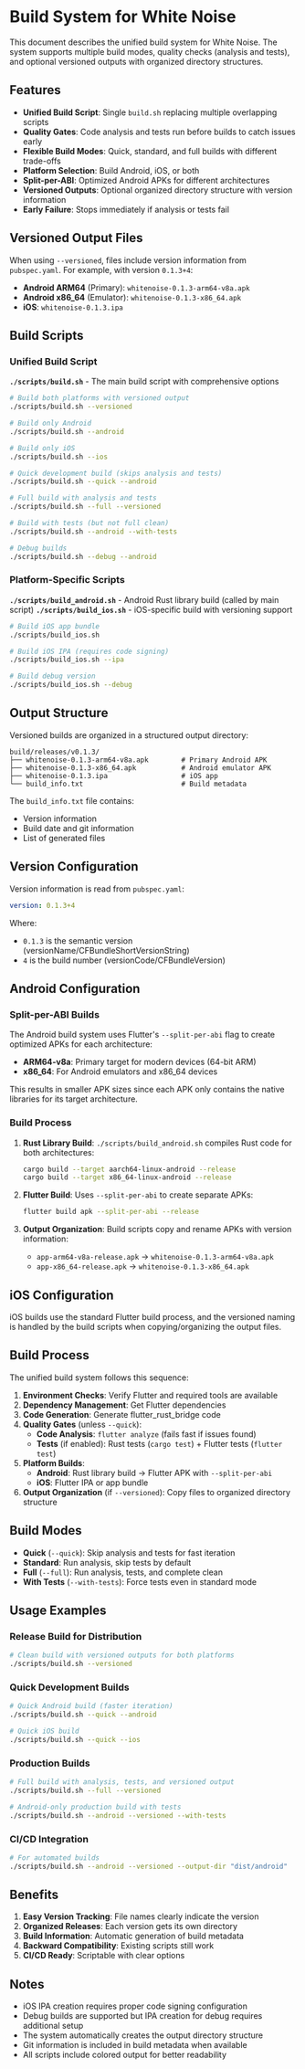 # Build System for White Noise

This document describes the unified build system for White Noise. The system supports multiple build modes, quality checks (analysis and tests), and optional versioned outputs with organized directory structures.

## Features

- **Unified Build Script**: Single `build.sh` replacing multiple overlapping scripts
- **Quality Gates**: Code analysis and tests run before builds to catch issues early
- **Flexible Build Modes**: Quick, standard, and full builds with different trade-offs
- **Platform Selection**: Build Android, iOS, or both
- **Split-per-ABI**: Optimized Android APKs for different architectures
- **Versioned Outputs**: Optional organized directory structure with version information
- **Early Failure**: Stops immediately if analysis or tests fail

## Versioned Output Files

When using `--versioned`, files include version information from `pubspec.yaml`. For example, with version `0.1.3+4`:

- **Android ARM64** (Primary): `whitenoise-0.1.3-arm64-v8a.apk`
- **Android x86_64** (Emulator): `whitenoise-0.1.3-x86_64.apk`
- **iOS**: `whitenoise-0.1.3.ipa`

## Build Scripts

### Unified Build Script

**`./scripts/build.sh`** - The main build script with comprehensive options

```bash
# Build both platforms with versioned output
./scripts/build.sh --versioned

# Build only Android
./scripts/build.sh --android

# Build only iOS
./scripts/build.sh --ios

# Quick development build (skips analysis and tests)
./scripts/build.sh --quick --android

# Full build with analysis and tests
./scripts/build.sh --full --versioned

# Build with tests (but not full clean)
./scripts/build.sh --android --with-tests

# Debug builds
./scripts/build.sh --debug --android
```

### Platform-Specific Scripts

**`./scripts/build_android.sh`** - Android Rust library build (called by main script)
**`./scripts/build_ios.sh`** - iOS-specific build with versioning support

```bash
# Build iOS app bundle
./scripts/build_ios.sh

# Build iOS IPA (requires code signing)
./scripts/build_ios.sh --ipa

# Build debug version
./scripts/build_ios.sh --debug
```

## Output Structure

Versioned builds are organized in a structured output directory:

```
build/releases/v0.1.3/
├── whitenoise-0.1.3-arm64-v8a.apk        # Primary Android APK
├── whitenoise-0.1.3-x86_64.apk           # Android emulator APK
├── whitenoise-0.1.3.ipa                  # iOS app
└── build_info.txt                        # Build metadata
```

The `build_info.txt` file contains:
- Version information
- Build date and git information
- List of generated files

## Version Configuration

Version information is read from `pubspec.yaml`:

```yaml
version: 0.1.3+4
```

Where:
- `0.1.3` is the semantic version (versionName/CFBundleShortVersionString)
- `4` is the build number (versionCode/CFBundleVersion)

## Android Configuration

### Split-per-ABI Builds

The Android build system uses Flutter's `--split-per-abi` flag to create optimized APKs for each architecture:

- **ARM64-v8a**: Primary target for modern devices (64-bit ARM)
- **x86_64**: For Android emulators and x86_64 devices

This results in smaller APK sizes since each APK only contains the native libraries for its target architecture.

### Build Process

1. **Rust Library Build**: `./scripts/build_android.sh` compiles Rust code for both architectures:
   ```bash
   cargo build --target aarch64-linux-android --release
   cargo build --target x86_64-linux-android --release
   ```

2. **Flutter Build**: Uses `--split-per-abi` to create separate APKs:
   ```bash
   flutter build apk --split-per-abi --release
   ```

3. **Output Organization**: Build scripts copy and rename APKs with version information:
   - `app-arm64-v8a-release.apk` → `whitenoise-0.1.3-arm64-v8a.apk`
   - `app-x86_64-release.apk` → `whitenoise-0.1.3-x86_64.apk`

## iOS Configuration

iOS builds use the standard Flutter build process, and the versioned naming is handled by the build scripts when copying/organizing the output files.

## Build Process

The unified build system follows this sequence:

1. **Environment Checks**: Verify Flutter and required tools are available
2. **Dependency Management**: Get Flutter dependencies
3. **Code Generation**: Generate flutter_rust_bridge code
4. **Quality Gates** (unless `--quick`):
   - **Code Analysis**: `flutter analyze` (fails fast if issues found)
   - **Tests** (if enabled): Rust tests (`cargo test`) + Flutter tests (`flutter test`)
5. **Platform Builds**:
   - **Android**: Rust library build → Flutter APK with `--split-per-abi`
   - **iOS**: Flutter IPA or app bundle
6. **Output Organization** (if `--versioned`): Copy files to organized directory structure

## Build Modes

- **Quick** (`--quick`): Skip analysis and tests for fast iteration
- **Standard**: Run analysis, skip tests by default
- **Full** (`--full`): Run analysis, tests, and complete clean
- **With Tests** (`--with-tests`): Force tests even in standard mode

## Usage Examples

### Release Build for Distribution

```bash
# Clean build with versioned outputs for both platforms
./scripts/build.sh --versioned
```

### Quick Development Builds

```bash
# Quick Android build (faster iteration)
./scripts/build.sh --quick --android

# Quick iOS build
./scripts/build.sh --quick --ios
```

### Production Builds

```bash
# Full build with analysis, tests, and versioned output
./scripts/build.sh --full --versioned

# Android-only production build with tests
./scripts/build.sh --android --versioned --with-tests
```

### CI/CD Integration

```bash
# For automated builds
./scripts/build.sh --android --versioned --output-dir "dist/android"
```

## Benefits

1. **Easy Version Tracking**: File names clearly indicate the version
2. **Organized Releases**: Each version gets its own directory
3. **Build Information**: Automatic generation of build metadata
4. **Backward Compatibility**: Existing scripts still work
5. **CI/CD Ready**: Scriptable with clear options

## Notes

- iOS IPA creation requires proper code signing configuration
- Debug builds are supported but IPA creation for debug requires additional setup
- The system automatically creates the output directory structure
- Git information is included in build metadata when available
- All scripts include colored output for better readability
